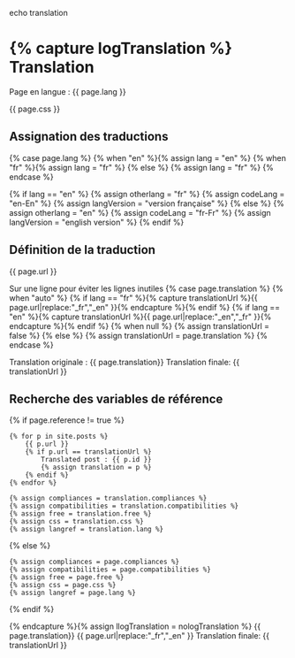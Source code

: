 echo translation

{% capture logTranslation %}
Translation
===========

Page en langue : {{ page.lang }}

{{ page.css }}

Assignation des traductions
---------------------------
{% case page.lang %}
	{% when "en" %}{% assign lang = "en" %}
	{% when "fr" %}{% assign lang = "fr" %}
	{% else %}     {% assign lang = "fr" %}
{% endcase %}

{% if lang == "en" %}
	{% assign otherlang     = "fr" %}
	{% assign codeLang      = "en-En" %}
	{% assign langVersion   = "version française" %}
{% else %}
	{% assign otherlang     = "en" %}
	{% assign codeLang      = "fr-Fr" %}
	{% assign langVersion   = "english version" %}
{% endif %}

Définition de la traduction
---------------------------
{{ page.url }}

Sur une ligne pour éviter les lignes inutiles
{% case page.translation %}
	{% when "auto" %}
		{% if lang == "fr" %}{% capture translationUrl %}{{ page.url|replace:"_fr","_en" }}{% endcapture %}{% endif %}
		{% if lang == "en" %}{% capture translationUrl %}{{ page.url|replace:"_en","_fr" }}{% endcapture %}{% endif %}
	{% when null %}
		{% assign translationUrl = false %}
	{% else %}
		{% assign translationUrl = page.translation %}
{% endcase %}

Translation originale : {{ page.translation}}
Translation finale: {{ translationUrl }}

Recherche des variables de référence
------------------------------------
{% if page.reference != true %}

	{% for p in site.posts %}
		{{ p.url }}
		{% if p.url == translationUrl %}
			Translated post : {{ p.id }}
			{% assign translation = p %}
		{% endif %}
	{% endfor %}

	{% assign compliances = translation.compliances %}
	{% assign compatibilities = translation.compatibilities %}
	{% assign free = translation.free %}
	{% assign css = translation.css %}
	{% assign langref = translation.lang %}

{% else %}

	{% assign compliances = page.compliances %}
	{% assign compatibilities = page.compatibilities %}
	{% assign free = page.free %}
	{% assign css = page.css %}
	{% assign langref = page.lang %}

{% endif %}

{% endcapture %}{% assign llogTranslation = nologTranslation %}
{{ page.translation}} {{ page.url|replace:"_fr","_en" }}
Translation finale: {{ translationUrl }}
